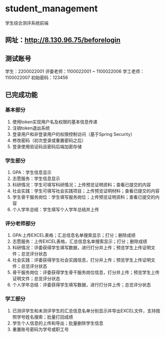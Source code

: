 # student_management
学生综合测评系统前端

## 网址：http://8.130.96.75/beforelogin
## 测试账号
学生：2200022001
评委老师：1100022001 ~ 1100022006
学工老师：1100022007
初始密码：123456

## 已完成功能
### 基本部分
1. 使用token实现用户名及权限的基本信息传递
2. 注销token退出系统
3. 登录用户和非登录用户的权限控制访问（基于Spring Security）
4. 修改密码（初次登录或重置密码之后）
5. 登录使用验证码且密码后端加密存储
### 学生部分
1. GPA：学生信息显示
2. 志愿服务：学生信息显示
3. 科研情况：学生可填写科研情况；上传预览证明资料；查看已提交的内容
4. 社会实践：学生可填写社会实践项目；上传预览证明材料；查看已提交的内容
5. 学生骨干服务岗位：学生填写服务岗位；上传预览证明资料；查看已提交的内容
6. 个人学年总结：学生填写个人学年总结并上传
### 评分老师部分
1. GPA:上传EXCEL表格；汇总信息名单搜索显示；打分；删除成绩
2. 志愿服务：上传EXCEL表格，汇总信息名单搜索显示；打分；删除成绩
3. 科研情况：评委获得学生填写数据，进行打分并上传；预览学生上传证明文件；总览评分状态
4. 社会实践：评委获得学生社会实践信息，打分并上传；预览学生上传证明文件；总览评分状态
5. 骨干服务岗位：评委获得学生骨干服务岗位信息，打分并上传；预览学生上传证明文件；总览评分状态
6. 个人学年总结：评委获得学生填写数据，进行打分并上传；总览评分状态
### 学工部分
1. 已测评学生和未测评学生的汇总信息名单分别显示并导出EXCEL文件，支持按照学号姓名搜索；批量打回成绩
2. 学生个人信息的上传和导出；批量删除学生信息
3. 重置账号密码为学号或职工号
